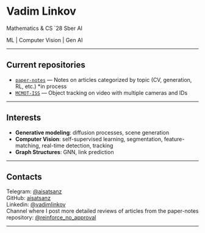 # Vadim Linkov
Mathematics & CS `28 
Sber AI 

ML | Computer Vision | Gen AI 

---

## Current repositories

- [`paper-notes`](https://github.com/aisatsanz/paper-notes) — Notes on articles categorized by topic (CV, generation, RL, etc.) *in process
- [`MCMOT-ISS`](https://github.com/KirillKlem/MCMOT-ISS) — Object tracking on video with multiple cameras and IDs

---

## Interests

- **Generative modeling**: diffusion processes, scene generation
- **Computer Vision**: self-supervised learning, segmentation, feature-matching, real-time detection, tracking
- **Graph Structures**: GNN, link prediction

---

## Contacts

Telegram: [@aisatsanz](https://t.me/aisatsanz)  
GitHub: [aisatsanz](https://github.com/aisatsanz)  
Linkedin: [@vadimlinkov](https://www.linkedin.com/in/vadimlinkov/)  
Channel where I post more detailed reviews of articles from the paper-notes repository: [@reinforce_no_approval](https://t.me/reinforce_no_approval)

---
